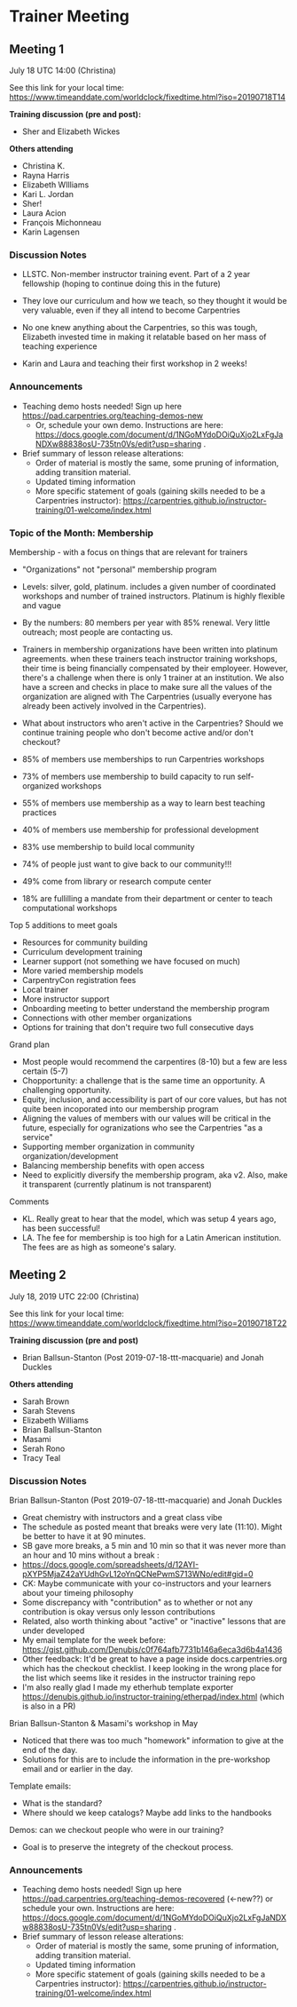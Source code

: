 # Trainer Meeting

## Meeting 1

July 18 UTC 14:00 (Christina)

See this link for your local time: https://www.timeanddate.com/worldclock/fixedtime.html?iso=20190718T14 

**Training discussion (pre and post):**

* Sher and Elizabeth Wickes

**Others attending**

* Christina K.
* Rayna Harris
* Elizabeth WIlliams
* Kari L. Jordan
* Sher!
* Laura Acion
* François Michonneau
* Karin Lagensen

### Discussion Notes

* LLSTC. Non-member instructor training event. Part of a 2 year fellowship (hoping to continue doing this in the future)
* They love our curriculum and how we teach, so they thought it would be very valuable, even if they all intend to become Carpentries
* No one knew anything about the Carpentries, so this was tough, Elizabeth invested time in making it relatable based on her mass of teaching experience

* Karin and Laura and teaching their first workshop in 2 weeks!


### Announcements

* Teaching demo hosts needed! Sign up here  https://pad.carpentries.org/teaching-demos-new 
	* Or, schedule your own demo. Instructions are here: https://docs.google.com/document/d/1NGoMYdoDOiQuXjo2LxFgJaNDXw88838osU-735tn0Vs/edit?usp=sharing . 
* Brief summary of lesson release alterations: 
	* Order of material is mostly the same, some pruning of information, adding transition material. 
	* Updated timing information
	* More specific statement of goals (gaining skills needed to be a Carpentries instructor): https://carpentries.github.io/instructor-training/01-welcome/index.html


### Topic of the Month: Membership

Membership - with a focus on things that are relevant for trainers

* "Organizations" not "personal" membership program
* Levels: silver, gold, platinum. includes a given number of coordinated workshops and number of trained instructors. Platinum is highly flexible and vague
* By the numbers: 80 members per year with 85% renewal. Very little outreach; most people are contacting us.
* Trainers in membership organizations have been written into platinum agreements. when these trainers teach instructor training workshops, their time is being financially compensated by their employeer. However, there's a challenge when there is only 1 trainer at an institution. We also have a screen and checks in place to make sure all the values of the organization are aligned with The Carpentries (usually everyone has already been actively involved in the Carpentries). 
* What about instructors who aren't active in the Carpentries? Should we continue training people who don't become active and/or don't checkout?

* 85% of members use memberships to run Carpentries workshops
* 73% of members use membership to build capacity to run self-organized workshops
* 55% of members use membership as a way to learn best teaching practices
* 40% of members use membership for professional development
* 83% use membership to build local community
* 74% of people just want to give back to our community!!!
* 49% come from library or research compute center
* 18% are fullilling a mandate from their department or center to teach computational workshops


Top 5 additions to meet goals

* Resources for community building
* Curriculum development training
* Learner support (not something we have focused on much)
* More varied membership models
* CarpentryCon registration fees
* Local trainer
* More instructor support
* Onboarding meeting to better understand the membership program
* Connections with other member organizations
* Options for training that don't require two full consecutive days

Grand plan

* Most people would recommend the carpentires (8-10) but a few are less certain (5-7)
* Chopportunity: a challenge that is the same time an opportunity. A challenging opportunity.
* Equity, inclusion, and accessibility is part of our core values, but has not quite been incoporated into our membership program
* Aligning the values of members with our values will be critical in the future, especially for ogranizations who see the Carpentries "as a service"
* Supporting member organization in community organization/development
* Balancing membership benefits with open access
* Need to explicitly diversify the membership program, aka v2. Also, make it transparent (currently platinum is not transparent)

Comments

* KL. Really great to hear that the model, which was setup 4 years ago, has been successful!
* LA. The fee for membership is too high for a Latin American institution. The fees are as high as someone's salary. 


## Meeting 2

July 18, 2019 UTC 22:00 (Christina)

See this link for your local time: https://www.timeanddate.com/worldclock/fixedtime.html?iso=20190718T22

**Training discussion (pre and post)**

* Brian Ballsun-Stanton (Post 2019-07-18-ttt-macquarie) and Jonah Duckles

**Others attending**

* Sarah Brown
* Sarah Stevens
* Elizabeth Williams
* Brian Ballsun-Stanton
* Masami
* Serah Rono
* Tracy Teal


### Discussion Notes

Brian Ballsun-Stanton (Post 2019-07-18-ttt-macquarie) and Jonah Duckles
* Great chemistry with instructors and a great class vibe
* The schedule as posted meant that breaks were very late (11:10). Might be better to have it at 90 minutes.
* SB gave more breaks, a 5 min and 10 min so that it was never more than an hour and 10 mins without a break : 
* https://docs.google.com/spreadsheets/d/12AYI-pXYP5MjaZ42aYUdhGvL12oYnQCNePwmS713WNo/edit#gid=0
* CK: Maybe communicate with your co-instructors and your learners about your timeing philosophy
* Some discrepancy with "contribution" as to whether or not any contribution is okay versus only lesson contributions
* Related, also worth thinking about "active" or "inactive" lessons that are under developed
* My email template for the week before: https://gist.github.com/Denubis/c0f764afb7731b146a6eca3d6b4a1436
* Other feedback: It'd be great to have a page inside docs.carpentries.org which has the checkout checklist. I keep looking in the wrong place for the list which seems like it resides in the instructor training repo
* I'm also really glad I made my etherhub template exporter https://denubis.github.io/instructor-training/etherpad/index.html (which is also in a PR)

Brian Ballsun-Stanton  &  Masami's workshop in May
* Noticed that there was too much "homework" information to give at the end of the day. 
* Solutions for this are to include the information in the pre-workshop email and or earlier in the day. 


Template emails:
* What is the standard?
* Where should we keep catalogs? Maybe add links to the handbooks
    
Demos: can we checkout people who were in our training?   
* Goal is to preserve the integrety of the checkout process. 

### Announcements

* Teaching demo hosts needed! Sign up here https://pad.carpentries.org/teaching-demos-recovered (<-new??) or schedule your own. Instructions are here: https://docs.google.com/document/d/1NGoMYdoDOiQuXjo2LxFgJaNDXw88838osU-735tn0Vs/edit?usp=sharing . 
* Brief summary of lesson release alterations: 
	* Order of material is mostly the same, some pruning of information, adding transition material. 
	* Updated timing information
	* More specific statement of goals (gaining skills needed to be a Carpentries instructor): https://carpentries.github.io/instructor-training/01-welcome/index.html
